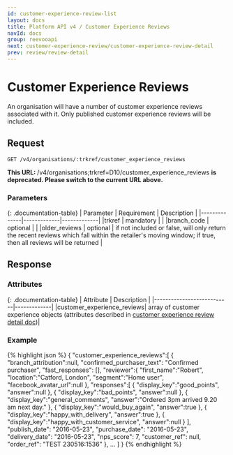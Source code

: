 ```yaml
---
id: customer-experience-review-list
layout: docs
title: Platform API v4 / Customer Experience Reviews
navId: docs
group: reevooapi
next: customer-experience-review/customer-experience-review-detail
prev: review/review-detail
---
```


# Customer Experience Reviews
An organisation will have a number of customer experience reviews associated with it.
Only published customer experience reviews will be included.


## **Request**

`GET /v4/organisations/:trkref/customer_experience_reviews`

<div class="warning">
  <strong>This URL: </strong>
  /v4/organisations;trkref=D10/customer_experience_reviews
  <strong> is deprecated. Please switch to the current URL above.</strong><br/>
</div>

### Parameters

{: .documentation-table}
| Parameter    | Requirement | Description |
|--------------|-------------|-------------|
|trkref        | mandatory   |             |
|branch_code   | optional    |             |
|older_reviews | optional    | if not included or false, will only return the recent reviews which fall within the retailer's moving window; if true, then all reviews will be returned |

## **Response**

### Attributes

{: .documentation-table}
| Attribute                 | Description |
|---------------------------|-------------|
|customer_experience_reviews| array of customer experience objects (attributes described in [customer experience review detail doc](../customer-experience-review-detail))|

### Example
{% highlight json %}
{
   "customer_experience_reviews":[
      {
         "branch_attribution":null,
         "confirmed_purchaser_text": "Confirmed purchaser",
         "fast_responses": [],
         "reviewer":{
            "first_name":"Robert",
            "location":"Catford, London",
            "segment":"Home user",
            "facebook_avatar_url":null
         },
         "responses":[
            {
               "display_key":"good_points",
               "answer":null
            },
            {
               "display_key":"bad_points",
               "answer":null
            },
            {
               "display_key":"general_comments",
               "answer":"Ordered 3pm arrived 9.20 am next day."
            },
            {
               "display_key":"would_buy_again",
               "answer":true
            },
            {
               "display_key":"happy_with_delivery",
               "answer":true
            },
            {
               "display_key":"happy_with_customer_service",
               "answer":null
            }
         ],
         "publish_date": "2016-05-23",
         "purchase_date": "2016-05-23",
         "delivery_date": "2016-05-23",
         "nps_score": 7,
         "customer_ref": null,
         "order_ref": "TEST 230516:1536"
      },
      ...
   ]
}
{% endhighlight %}
